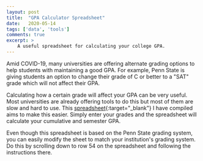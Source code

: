 ```yaml
---
layout: post
title:  "GPA Calculator Spreadsheet"
date:   2020-05-14
tags: ['data', 'tools']
comments: true
excerpt: > 
    A useful spreadsheet for calculating your college GPA.
---
```


Amid COVID-19, many universities are offering alternate grading options to help students with maintaining a good GPA. For example, Penn State is giving students an option to change their grade of C or better to a "SAT" grade which will not affect their GPA.

Calculating how a certain grade will affect your GPA can be very useful. Most universities are already offering tools to do this but most of them are slow and hard to use. This [spreadsheet](https://docs.google.com/spreadsheets/u/1/d/1OqaatnKZ-zUgWHQqZqTMPoClL_gPgD0FBOpygNYVCmk/copy){:target="_blank"} <i class="fa fa-external-link" aria-hidden="true"></i> I have compiled aims to make this easier. Simply enter your grades and the spreadsheet will calculate your cumulative and semester GPA.

Even though this spreadsheet is based on the Penn State grading system, you can easily modify the sheet to match your institution's grading system. Do this by scrolling down to row 54 on the spreadsheet and following the instructions there.